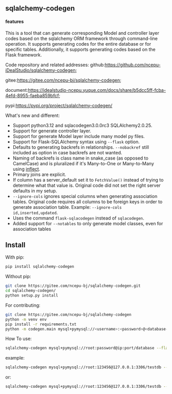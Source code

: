 ## sqlalchemy-codegen

#### features
This is a tool that can generate corresponding Model and controller layer codes based on the sqlalchemy ORM framework through command-line operation. It supports generating codes for the entire database or for specific tables. Additionally, it supports generating codes based on the Flask framework.

Code repository and related addresses: 
github:https://github.com/ncepu-iDealStudio/sqlalchemy-codegen;

gitee:https://gitee.com/ncepu-bj/sqlalchemy-codegen;

document:https://idealstudio-ncepu.yuque.com/docs/share/b5dcc5ff-fcba-4efd-8955-faeba859bfcf;

pypi:https://pypi.org/project/sqlalchemy-codegen/


What's new and different:
* Support python3.12 and sqlacodegen3.0.0rc3 SQLAlchemy2.0.25.
* Support for generate controller layer.
* Support for generate Model layer include many model py files.
* Support for Flask-SQLAlchemy syntax using `--flask` option.
* Defaults to generating backrefs in relationships. `--nobackref` still included as option in case backrefs are not wanted. 
* Naming of backrefs is class name in snake_case (as opposed to CamelCase) and is pluralized if it's Many-to-One or Many-to-Many using [inflect](https://pypi.python.org/pypi/inflect).
* Primary joins are explicit.
* If column has a server_default set it to `FetchValue()` instead of trying to determine what that value is. Original code did not set the right server defaults in my setup.
* `--ignore-cols` ignores special columns when generating association tables. Original code requires all columns to be foreign keys in order to generate association table. Example: `--ignore-cols id,inserted,updated`.
* Uses the command `flask-sqlacodegen` instead of `sqlacodegen`.
* Added support for `--notables` to only generate model classes, even for association tables

## Install

With pip:
```sh
pip install sqlalchemy-codegen
```

Without pip:
```sh
git clone https://gitee.com/ncepu-bj/sqlalchemy-codegen.git
cd sqlalchemy-codegen/
python setup.py install
```

For contributing:
```sh
git clone https://gitee.com/ncepu-bj/sqlalchemy-codegen
python -m venv env
pip install -r requirements.txt
python -m codegen.main mysql+pymysql://<username>:<password>@<database-ip>:<port>/<database-name> --flask --models_layer --controller_layer --outdir ddist[--tables <tablenames>] [--notables] 
```

How To use:
```sh
sqlalchemy-codegen mysql+pymysql://root:password@ip:port/database --flask --models_layer --controller_layer --outdir dist
```

example:
```sh
sqlalchemy-codegen mysql+pymysql://root:123456@127.0.0.1:3306/testdb --flask --models_layer --controller_layer --outdir dist
```
or:

```sh
sqlalchemy-codegen mysql+pymysql://root:123456@127.0.0.1:3306/testdb --models_layer --controller_layer --outdir dist
```